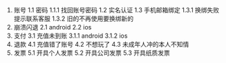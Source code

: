 1. 账号
  1.1 密码
    1.1.1 找回账号密码
  1.2 实名认证
  1.3 手机邮箱绑定
    1.3.1 换绑失败提示联系客服
    1.3.2 旧的不再使用要换绑新的
2. 崩溃闪退
  2.1 android
  2.2 ios
3. 支付
  3.1 充值未到账
    3.1.1 android
    3.1.2 ios
4. 退款
  4.1 充值错了账号
  4.2 不想玩了
  4.3 未成年人冲的本人不知情
5. 发票
  5.1 开具个人发票
  5.2 开具公司发票
  5.3 开具纸质发票